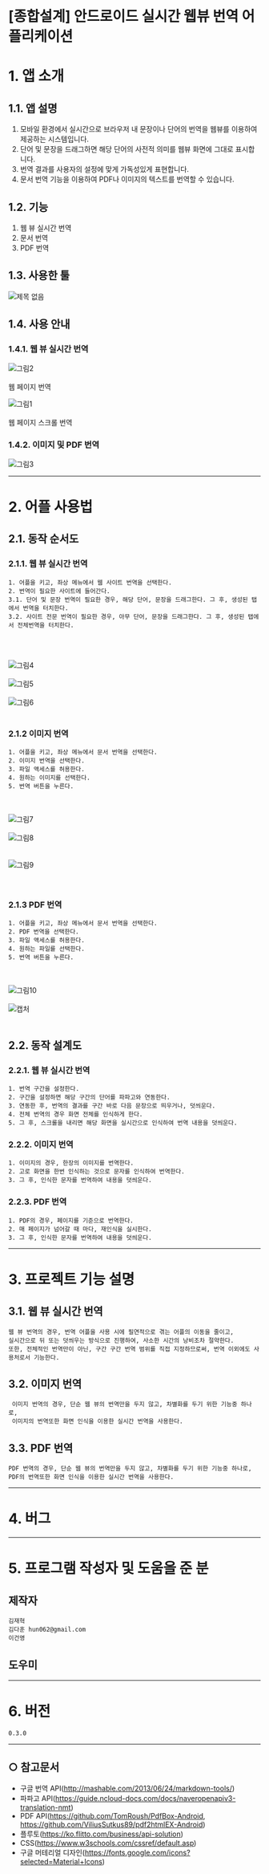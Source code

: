 [종합설계] 안드로이드 실시간 웹뷰 번역 어플리케이션
======================

# 1. 앱 소개
## 1.1. 앱 설명
1. 모바일 환경에서 실시간으로 브라우저 내 문장이나 단어의 번역을 웹뷰를 이용하여 제공하는 시스템입니다.
2. 단어 및 문장을 드래그하면 해당 단어의 사전적 의미를 웹뷰 화면에 그대로 표시합니다.
3. 번역 결과를 사용자의 설정에 맞게 가독성있게 표현합니다.
4. 문서 번역 기능을 이용하여 PDF나 이미지의 텍스트를 번역할 수 있습니다.
    
## 1.2. 기능
1. 웹 뷰 실시간 번역
2. 문서 번역
3. PDF 번역
    
## 1.3. 사용한 툴
![제목 없음](https://user-images.githubusercontent.com/95574210/187355845-0f44318f-027d-4ab2-a406-79b17d68cfd1.png)

## 1.4. 사용 안내
### 1.4.1. 웹 뷰 실시간 번역
![그림2](https://user-images.githubusercontent.com/95574210/187357016-f6c8e372-8a69-438c-9d6f-bf0c9c227c80.png)
<br><br/>웹 페이지 번역

![그림1](https://user-images.githubusercontent.com/95574210/187357085-548e3566-1568-47dc-84fb-d7803ef1c1bf.png)
<br><br/>웹 페이지 스크롤 번역

### 1.4.2. 이미지 및 PDF 번역

![그림3](https://user-images.githubusercontent.com/95574210/187357159-167ca2f0-a877-4759-a9c8-2e3fc9c339ec.png)

****
# 2. 어플 사용법
## 2.1. 동작 순서도
### 2.1.1. 웹 뷰 실시간 번역
    1. 어플을 키고, 좌상 메뉴에서 웹 사이트 번역을 선택한다.
    2. 번역이 필요한 사이트에 들어간다.
    3.1. 단어 및 문장 번역이 필요한 경우, 해당 단어, 문장을 드래그한다. 그 후, 생성된 탭에서 번역을 터치한다.
    3.2. 사이트 전문 번역이 필요한 경우, 아무 단어, 문장을 드래그한다. 그 후, 생성된 탭에서 전체번역을 터치한다.
 <br><br/>
    
 ![그림4](https://user-images.githubusercontent.com/95574210/187357564-88d0017f-4741-4ecb-885a-ee53c4e43939.png)
 <br><br/>
 ![그림5](https://user-images.githubusercontent.com/95574210/187357572-fd842637-d3b3-4a24-a0f8-1ce798552617.png)
 <br><br/>
 ![그림6](https://user-images.githubusercontent.com/95574210/187357578-17e14e2a-ae5d-4a44-a580-9a235b08c55b.png)
 <br><br/>

### 2.1.2 이미지 번역
    1. 어플을 키고, 좌상 메뉴에서 문서 번역을 선택한다.
    2. 이미지 번역을 선택한다.
    3. 파일 액세스를 허용한다.
    4. 원하는 이미지를 선택한다.
    5. 번역 버튼을 누른다.
<br><br/>
![그림7](https://user-images.githubusercontent.com/95574210/187357583-e240b829-2231-45d8-b6c8-0e10156f67bb.png)
<br><br/>
![그림8](https://user-images.githubusercontent.com/95574210/187357589-b863952b-cf96-4301-bf89-f6ca60979e23.png)  
<br><br/>
![그림9](https://user-images.githubusercontent.com/95574210/187357592-daff43f7-c05f-4fe7-ae22-ee748568ed31.png)  
<br><br/> 

### 2.1.3 PDF 번역
    1. 어플을 키고, 좌상 메뉴에서 문서 번역을 선택한다.
    2. PDF 번역을 선택한다.
    3. 파일 액세스를 허용한다.
    4. 원하는 파일를 선택한다.
    5. 번역 버튼을 누른다.

<br><br/>
![그림10](https://user-images.githubusercontent.com/95574210/187357597-24c29d87-1527-476f-b49a-ccd828b6ba10.png)
<br><br/>
![캡처](https://user-images.githubusercontent.com/95574210/187357600-9fdde3b2-65ea-47bf-ba6a-ebd4c0c364fd.PNG)
<br><br/>

## 2.2. 동작 설계도
### 2.2.1. 웹 뷰 실시간 번역
    1. 번역 구간을 설정한다.
    2. 구간을 설정하면 해당 구간의 단어를 파파고와 연동한다.
    3. 연동한 후, 번역의 결과를 구간 바로 다음 문장으로 띄우거나, 덧씌운다.
    4. 전체 번역의 경우 화면 전체를 인식하게 한다.
    5. 그 후, 스크롤을 내리면 해당 화면을 실시간으로 인식하여 번역 내용을 덧씌운다.

### 2.2.2. 이미지 번역
    1. 이미지의 경우, 한장의 이미지를 번역한다.
    2. 고로 화면을 한번 인식하는 것으로 문자를 인식하여 번역한다.
    3. 그 후, 인식한 문자를 번역하여 내용을 덧씌운다.

### 2.2.3. PDF 번역
    1. PDF의 경우, 페이지를 기준으로 번역한다.
    2. 매 페이지가 넘어갈 때 마다, 재인식을 실시한다.
    3. 그 후, 인식한 문자를 번역하여 내용을 덧씌운다.

****
# 3. 프로젝트 기능 설명
## 3.1. 웹 뷰 실시간 번역
    웹 뷰 번역의 경우, 번역 어플을 사용 시에 필연적으로 겪는 어플의 이동을 줄이고,
    실시간으로 뒤 또는 덧씌우는 방식으로 진행하여, 사소한 시간의 낭비조차 절약한다.
    또한, 전체적인 번역만이 아닌, 구간 구간 번역 범위를 직접 지정하므로써, 번역 이외에도 사용처로서 기능한다.
    
## 3.2. 이미지 번역
     이미지 번역의 경우, 단순 웹 뷰의 번역만을 두지 않고, 차별화를 두기 위한 기능중 하나로, 
     이미지의 번역또한 화면 인식을 이용한 실시간 번역을 사용한다.

## 3.3. PDF 번역
    PDF 번역의 경우, 단순 웹 뷰의 번역만을 두지 않고, 차별화를 두기 위한 기능중 하나로, PDF의 번역또한 화면 인식을 이용한 실시간 번역을 사용한다. 

****
# 4. 버그

****
# 5. 프로그램 작성자 및 도움을 준 분
## 제작자
    김재혁
    김다훈 hun062@gmail.com
    이건영
## 도우미
    

****
# 6. 버전
    0.3.0

***** 
## ○ 참고문서
* 구글 번역 API(<http://mashable.com/2013/06/24/markdown-tools/>)
* 파파고 API(<https://guide.ncloud-docs.com/docs/naveropenapiv3-translation-nmt>)
* PDF API(<https://github.com/TomRoush/PdfBox-Android>, 
          <https://github.com/ViliusSutkus89/pdf2htmlEX-Android>)
* 플루토(<https://ko.flitto.com/business/api-solution>)
* CSS(<https://www.w3schools.com/cssref/default.asp>)
* 구글 머테리얼 디자인(<https://fonts.google.com/icons?selected=Material+Icons>)
